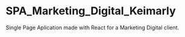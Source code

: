 # SPA_Marketing_Digital_Keimarly

Single Page Aplication made with React for a Marketing Digital client.